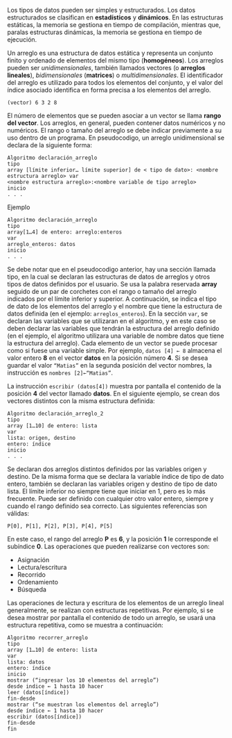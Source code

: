 Los tipos de datos pueden ser simples y estructurados. Los datos estructurados se clasifican en **estadísticos** y **dinámicos**. En las estructuras estáticas, la memoria se gestiona en tiempo de compilación, mientras que, paralas estructuras dinámicas, la memoria se gestiona en tiempo de ejecución.

Un arreglo es una estructura de datos estática y representa un conjunto finito y ordenado de elementos del mismo tipo (**homogéneos**). Los arreglos pueden ser _unidimensionales_, también llamados vectores (o **arreglos lineales**), _bidimensionales_ (**matrices**) o _multidimensionales_. El identificador del arreglo es utilizado para todos los elementos del conjunto, y el valor del índice asociado identifica en forma precisa a los elementos del arreglo. 

```
(vector) 6 3 2 8
```

El número de elementos que se pueden asociar a un vector se llama **rango del vector**. Los arreglos, en general, pueden contener datos numéricos y no numéricos.
El rango o tamaño del arreglo se debe indicar previamente a su uso dentro de un programa. En pseudocodigo, un arreglo unidimensional se declara de la siguiente forma:

```
Algoritmo declaración_arreglo
tipo 
array [límite inferior… límite superior] de < tipo de dato>: <nombre estructura arreglo> var
<nombre estructura arreglo>:<nombre variable de tipo arreglo>
inicio
. . .
```

Ejemplo

```
Algoritmo declaración_arreglo
tipo 
array[1…4] de entero: arreglo:enteros
var
arreglo_enteros: datos
inicio
. . .
```

Se debe notar que en el pseudocodigo anterior, hay una sección llamada tipo, en la cual se declaran las estructuras de datos de arreglos y otros tipos de datos definidos por el usuario. 
Se usa la palabra reservada **array** seguido de un par de corchetes con el rango o tamaño del arreglo indicados por el límite inferior y superior. A continuación, se indica el tipo de dato de los elementos del arreglo y el nombre que tiene la estructura de datos definida (en el ejemplo: `arreglos_enteros`). En la sección `var`, se declaran las variables que se utilizaran en el algoritmo, y en este caso se deben declarar las variables que tendrán la estructura del arreglo definido (en el ejemplo, el algoritmo utilizara una variable de nombre datos que tiene la estructura del arreglo).
Cada elemento de un vector se puede procesar como si fuese una variable simple. Por ejemplo, `datos [4] ← 8` almacena el valor entero **8** en el vector **datos** en la posición número **4**. Si se desea guardar el valor `“Matias”` en la segunda posición del vector nombres, la instrucción es `nombres [2]←“Matias”`.

La instrucción `escribir (datos[4])` muestra por pantalla el contenido de la posición **4** del vector llamado **datos**. En el siguiente ejemplo, se crean dos vectores distintos con la misma estructura definida:

```
Algoritmo declaración_arreglo_2
tipo 
array [1…10] de entero: lista
var
lista: origen, destino
entero: índice
inicio
. . .
```

Se declaran dos arreglos distintos definidos por las variables origen y destino. De la misma forma que se declara la variable índice de tipo de dato entero, también se declaran las variables origen y destino de tipo de dato lista.
El límite inferior no siempre tiene que iniciar en 1, pero es lo más frecuente. Puede ser definido con cualquier otro valor entero, siempre y cuando el rango definido sea correcto. Las siguientes referencias son válidas:

```
P[0], P[1], P[2], P[3], P[4], P[5]
```

En este caso, el rango del arreglo **P** es **6**, y la posición **1** le corresponde el subíndice **0**. Las operaciones que pueden realizarse con vectores son:

- Asignación
- Lectura/escritura
- Recorrido
- Ordenamiento
- Búsqueda

Las operaciones de lectura y escritura de los elementos de un arreglo lineal generalmente, se realizan con estructuras repetitivas. Por ejemplo, si se desea mostrar por pantalla el contenido de todo un arreglo, se usará una estructura repetitiva, como se muestra a continuación:

```
Algoritmo recorrer_arreglo
tipo
array [1…10] de entero: lista
var 
lista: datos
entero: índice
inicio
mostrar (“ingresar los 10 elementos del arreglo”)
desde indice ← 1 hasta 10 hacer
leer (datos[índice])
fin-desde
mostrar (“se muestran los elementos del arreglo”)
desde índice ← 1 hasta 10 hacer
escribir (datos[índice])
fin-desde
fin
```

